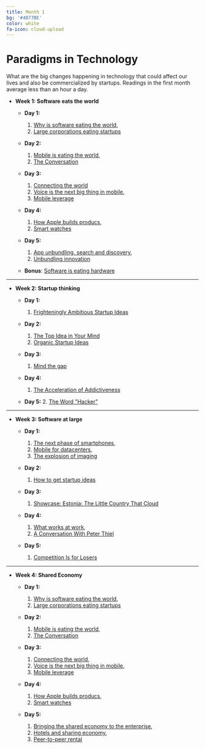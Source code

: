 ```yaml
---
title: Month 1
bg: '#4B77BE'
color: white
fa-icon: cloud-upload
---
```


# Paradigms in Technology

What are the big changes happening in technology that could affect our lives and also be commercialized by startups. Readings in the first month average less than an hour a day.

- **Week 1: Software eats the world**

  * **Day 1:** 
  	1. [Why is software eating the world](http://www.wsj.com/articles/SB10001424053111903480904576512250915629460), 
  	2. [Large corporations eating startups](http://techcrunch.com/2013/12/14/as-software-eats-the-world-non-tech-corporations-are-eating-startups/)

  * **Day 2:** 
  	1. [Mobile is eating the world](http://ben-evans.com/benedictevans/2014/10/28/presentation-mobile-is-eating-the-world), 
  	2. [The Conversation](http://ben-evans.com/benedictevans/2014/7/5/the-conversation)

  * **Day 3:** 
  	1. [Connecting the world](http://ben-evans.com/benedictevans/2014/8/26/connecting-the-world) 
  	2. [Voice is the next big thing in mobile](http://ben-evans.com/benedictevans/2014/10/1/voice-is-the-next-big-thing-in-mobile),
  	3. [Mobile leverage](http://ben-evans.com/benedictevans/2014/7/21/leverage)

  * **Day 4:** 
  	1. [How Apple builds producs](http://ben-evans.com/benedictevans/2014/10/30/apple-pay-partnerships-and-software-as-disruption), 
  	2. [Smart watches](http://ben-evans.com/benedictevans/2014/9/15/ways-to-think-about-watches)

  * **Day 5:** 
  	1. [App unbundling, search and discovery](http://ben-evans.com/benedictevans/2014/8/1/app-unbundling-search-and-discovery), 
  	2. [Unbundling innovation](http://ben-evans.com/benedictevans/2014/7/10/unbundling-innovation)

  * **Bonus**: [Software is eating hardware](http://www.firstround.com/article/hardware-adam-macbeth)

-------------------------

- **Week 2: Startup thinking**

  * **Day 1:** 
  	1. [Frighteningly Ambitious Startup Ideas](http://paulgraham.com/ambitious.html)

  * **Day 2:** 
  	1. [The Top Idea in Your Mind](http://paulgraham.com/top.html)
  	2. [Organic Startup Ideas](http://paulgraham.com/organic.html)

  * **Day 3:** 
  	1. [Mind the gap](http://paulgraham.com/gap.html) 

  * **Day 4:** 
  	1. [The Acceleration of Addictiveness](http://paulgraham.com/addiction.html)

  * **Day 5:** 
  	2. [The Word "Hacker"](http://paulgraham.com/gba.html) 

-------------------------

- **Week 3: Software at large**

  * **Day 1:** 
  	1. [The next phase of smartphones](http://ben-evans.com/benedictevans/2014/7/3/the-next-phase-of-smartphones), 
  	2. [Mobile for datacenters](http://www.wired.com/2014/08/datacenter-of-the-future/),
  	3. [The explosion of imaging](http://ben-evans.com/benedictevans/2014/6/24/imaging)

  * **Day 2:** 
  	1. [How to get startup ideas](http://paulgraham.com/startupideas.html)

  * **Day 3:** 
  	1. [Showcase: Estonia: The Little Country That Cloud](http://www.bhorowitz.com/estonia_the_little_country_that_cloud) 

  * **Day 4:** 
  	1. [What works at work](http://www.washingtonpost.com/blogs/on-leadership/wp/2014/10/10/peter-thiel-on-what-works-at-work/), 
  	2. [A Conversation With Peter Thiel](http://bits.blogs.nytimes.com/2014/09/12/a-conversation-with-peter-thiel/)

  * **Day 5:** 
  	1. [Competition Is for Losers](http://www.wsj.com/articles/peter-thiel-competition-is-for-losers-1410535536)

-------------------------

- **Week 4: Shared Economy**

  * **Day 1:** 
  	1. [Why is software eating the world](http://www.wsj.com/articles/SB10001424053111903480904576512250915629460), 
  	2. [Large corporations eating startups](http://techcrunch.com/2013/12/14/as-software-eats-the-world-non-tech-corporations-are-eating-startups/)

  * **Day 2:** 
  	1. [Mobile is eating the world](http://ben-evans.com/benedictevans/2014/10/28/presentation-mobile-is-eating-the-world), 
  	2. [The Conversation](http://ben-evans.com/benedictevans/2014/7/5/the-conversation)

  * **Day 3:** 
  	1. [Connecting the world](http://ben-evans.com/benedictevans/2014/8/26/connecting-the-world), 
  	2. [Voice is the next big thing in mobile](http://ben-evans.com/benedictevans/2014/10/1/voice-is-the-next-big-thing-in-mobile),
  	3. [Mobile leverage](http://ben-evans.com/benedictevans/2014/7/21/leverage)

  * **Day 4:** 
  	1. [How Apple builds producs](http://ben-evans.com/benedictevans/2014/10/30/apple-pay-partnerships-and-software-as-disruption), 
  	2. [Smart watches](http://ben-evans.com/benedictevans/2014/9/15/ways-to-think-about-watches)

  * **Day 5:** 
  	1. [Bringing the shared economy to the enterprise](http://blog.pmarca.com/2013/08/28/bringing-the-shared-economy-to-the-enterprise-2/), 
  	2. [Hotels and sharing economy](http://www.wired.com/2014/11/hotels-sharing-economy/),
  	3. [Peer-to-peer rental](http://www.economist.com/news/leaders/21573104-internet-everything-hire-rise-sharing-economy)
